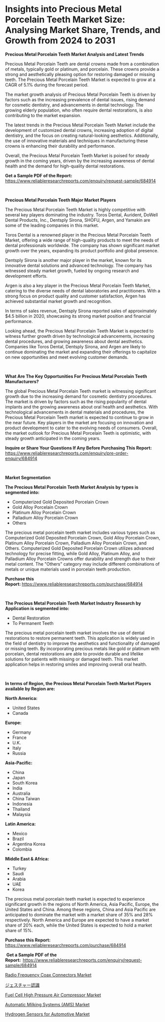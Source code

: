 <p><h1>Insights into Precious Metal Porcelain Teeth Market Size: Analysing Market Share, Trends, and Growth from 2024 to 2031</h1></p><p><strong>Precious Metal Porcelain Teeth Market Analysis and Latest Trends</strong></p>
<p><p>Precious Metal Porcelain Teeth are dental crowns made from a combination of metals, typically gold or platinum, and porcelain. These crowns provide a strong and aesthetically pleasing option for restoring damaged or missing teeth. The Precious Metal Porcelain Teeth Market is expected to grow at a CAGR of 5.1% during the forecast period.</p><p>The market growth analysis of Precious Metal Porcelain Teeth is driven by factors such as the increasing prevalence of dental issues, rising demand for cosmetic dentistry, and advancements in dental technology. The growing elderly population, who often require dental restorations, is also contributing to the market expansion.</p><p>The latest trends in the Precious Metal Porcelain Teeth Market include the development of customized dental crowns, increasing adoption of digital dentistry, and the focus on creating natural-looking aesthetics. Additionally, the use of innovative materials and techniques in manufacturing these crowns is enhancing their durability and performance.</p><p>Overall, the Precious Metal Porcelain Teeth Market is poised for steady growth in the coming years, driven by the increasing awareness of dental health and the demand for high-quality dental restorations.</p></p>
<p><strong>Get a Sample PDF of the Report:&nbsp;</strong> <a href="https://www.reliableresearchreports.com/enquiry/request-sample/684914">https://www.reliableresearchreports.com/enquiry/request-sample/684914</a></p>
<p>&nbsp;</p>
<p><strong>Precious Metal Porcelain Teeth Major Market Players</strong></p>
<p><p>The Precious Metal Porcelain Teeth Market is highly competitive with several key players dominating the industry. Toros Dental, Aurident, DoWell Dental Products, Inc., Dentsply Sirona, SHOFU, Argen, and Yamakin are some of the leading companies in this market.</p><p>Toros Dental is a renowned player in the Precious Metal Porcelain Teeth Market, offering a wide range of high-quality products to meet the needs of dental professionals worldwide. The company has shown significant market growth over the years, expanding its product portfolio and global presence.</p><p>Dentsply Sirona is another major player in the market, known for its innovative dental solutions and advanced technology. The company has witnessed steady market growth, fueled by ongoing research and development efforts.</p><p>Argen is also a key player in the Precious Metal Porcelain Teeth Market, catering to the diverse needs of dental laboratories and practitioners. With a strong focus on product quality and customer satisfaction, Argen has achieved substantial market growth and recognition.</p><p>In terms of sales revenue, Dentsply Sirona reported sales of approximately $4.5 billion in 2020, showcasing its strong market position and financial performance.</p><p>Looking ahead, the Precious Metal Porcelain Teeth Market is expected to witness further growth driven by technological advancements, increasing dental procedures, and growing awareness about dental aesthetics. Companies like Toros Dental, Dentsply Sirona, and Argen are likely to continue dominating the market and expanding their offerings to capitalize on new opportunities and meet evolving customer demands.</p></p>
<p>&nbsp;</p>
<p><strong>What Are The Key Opportunities For Precious Metal Porcelain Teeth Manufacturers?</strong></p>
<p><p>The global Precious Metal Porcelain Teeth market is witnessing significant growth due to the increasing demand for cosmetic dentistry procedures. The market is driven by factors such as the rising popularity of dental implants and the growing awareness about oral health and aesthetics. With technological advancements in dental materials and procedures, the Precious Metal Porcelain Teeth market is expected to continue to grow in the near future. Key players in the market are focusing on innovation and product development to cater to the evolving needs of consumers. Overall, the market outlook for Precious Metal Porcelain Teeth is optimistic, with steady growth anticipated in the coming years.</p></p>
<p><strong>Inquire or Share Your Questions If Any Before Purchasing This Report:</strong> <a href="https://www.reliableresearchreports.com/enquiry/pre-order-enquiry/684914">https://www.reliableresearchreports.com/enquiry/pre-order-enquiry/684914</a></p>
<p>&nbsp;</p>
<p><strong>Market Segmentation</strong></p>
<p><strong>The Precious Metal Porcelain Teeth Market Analysis by types is segmented into:</strong></p>
<p><ul><li>Computerized Gold Deposited Porcelain Crown</li><li>Gold Alloy Porcelain Crown</li><li>Platinum Alloy Porcelain Crown</li><li>Palladium Alloy Porcelain Crown</li><li>Others</li></ul></p>
<p><p>The precious metal porcelain teeth market includes various types such as Computerized Gold Deposited Porcelain Crown, Gold Alloy Porcelain Crown, Platinum Alloy Porcelain Crown, Palladium Alloy Porcelain Crown, and Others. Computerized Gold Deposited Porcelain Crown utilizes advanced technology for precise fitting, while Gold Alloy, Platinum Alloy, and Palladium Alloy Porcelain Crowns offer durability and strength due to their metal content. The "Others" category may include different combinations of metals or unique materials used in porcelain teeth production.</p></p>
<p><strong>Purchase this Report:&nbsp;</strong><a href="https://www.reliableresearchreports.com/purchase/684914">https://www.reliableresearchreports.com/purchase/684914</a></p>
<p>&nbsp;</p>
<p><strong>The Precious Metal Porcelain Teeth Market Industry Research by Application is segmented into:</strong></p>
<p><ul><li>Dental Restoration</li><li>To Permanent Teeth</li></ul></p>
<p><p>The precious metal porcelain teeth market involves the use of dental restorations to restore permanent teeth. This application is widely used in the field of dentistry to improve the aesthetics and functionality of damaged or missing teeth. By incorporating precious metals like gold or platinum with porcelain, dental restorations are able to provide durable and lifelike solutions for patients with missing or damaged teeth. This market application helps in restoring smiles and improving overall oral health.</p></p>
<p>&nbsp;</p>
<p><strong>In terms of Region, the Precious Metal Porcelain Teeth Market Players available by Region are:</strong></p>
<p>
    <p> <strong> North America: </strong>
        <ul>
            <li>United States</li>
            <li>Canada</li>
        </ul>
        </p> 
    <p> <strong> Europe: </strong>
        <ul>
            <li>Germany</li>
            <li>France</li>
            <li>U.K.</li>
            <li>Italy</li>
            <li>Russia</li>
        </ul>
        </p> 
    <p> <strong> Asia-Pacific: </strong>
        <ul>
            <li>China</li>
            <li>Japan</li>
            <li>South Korea</li>
            <li>India</li>
            <li>Australia</li>
            <li>China Taiwan</li>
            <li>Indonesia</li>
            <li>Thailand</li>
            <li>Malaysia</li>
        </ul>
        </p> 
    <p> <strong> Latin America: </strong>
        <ul>
            <li>Mexico</li>
            <li>Brazil</li>
            <li>Argentina Korea</li>
            <li>Colombia</li>
        </ul>
        </p> 
    <p> <strong> Middle East & Africa: </strong>
        <ul>
            <li>Turkey</li>
            <li>Saudi</li>
            <li>Arabia</li>
            <li>UAE</li>
            <li>Korea</li>
        </ul>
    </p>
    </p>
<p><p>The precious metal porcelain teeth market is expected to experience significant growth in the regions of North America, Asia Pacific, Europe, the United States and China. Among these regions, China and Asia Pacific are anticipated to dominate the market with a market share of 35% and 28% respectively. North America and Europe are expected to have a market share of 20% each, while the United States is expected to hold a market share of 15%.</p></p>
<p><strong>Purchase this Report: </strong><a href="https://www.reliableresearchreports.com/purchase/684914">https://www.reliableresearchreports.com/purchase/684914</a></p>
<p>&nbsp;<strong>Get a Sample PDF of the Report:&nbsp;&nbsp;</strong><a href="https://www.reliableresearchreports.com/enquiry/request-sample/684914">https://www.reliableresearchreports.com/enquiry/request-sample/684914</a></p>
<p><strong></strong></p>
<p><p><a href="https://simplistic-meeting-7ee.notion.site/Radio-Frequency-Coax-Connectors-Market-Share-Market-New-Trends-Analysis-Report-By-Type-By-Applica-01fcbfd196c64552b0540f64488cff8b">Radio Frequency Coax Connectors Market</a></p><p><a href="https://medium.com/@nigelmills12/%E3%82%B8%E3%82%A7%E3%82%B9%E3%83%81%E3%83%A3%E3%83%BC%E8%AA%8D%E8%AD%98%E5%B8%82%E5%A0%B4%E3%81%AE%E3%82%A4%E3%83%B3%E3%82%B5%E3%82%A4%E3%83%88-%E5%B8%82%E5%A0%B4%E5%8B%95%E5%90%91-%E6%88%90%E9%95%B7-2024%E5%B9%B4%E3%81%8B%E3%82%892031%E5%B9%B4%E3%81%BE%E3%81%A7%E3%81%AE%E4%BA%88%E6%B8%AC-4a8944c1fe88">ジェスチャー認識</a></p><p><a href="https://view.publitas.com/reportprime-1/fuel-cell-high-pressure-air-compressor-market-size-growth-and-forecast-from-2024-2031/">Fuel Cell High Pressure Air Compressor Market</a></p><p><a href="https://skillful-vermicelli-b89.notion.site/Automatic-Milking-Systems-AMS-Market-Analysis-and-Market-Size-Global-Industry-Overview-Market-Se-f55c6f89507548648f1437aa13216b7d">Automatic Milking Systems (AMS) Market</a></p><p><a href="https://view.publitas.com/reportprime-1/hydrogen-sensors-for-automotive-market-insights-market-players-and-forecast-till-2031/">Hydrogen Sensors for Automotive Market</a></p></p>